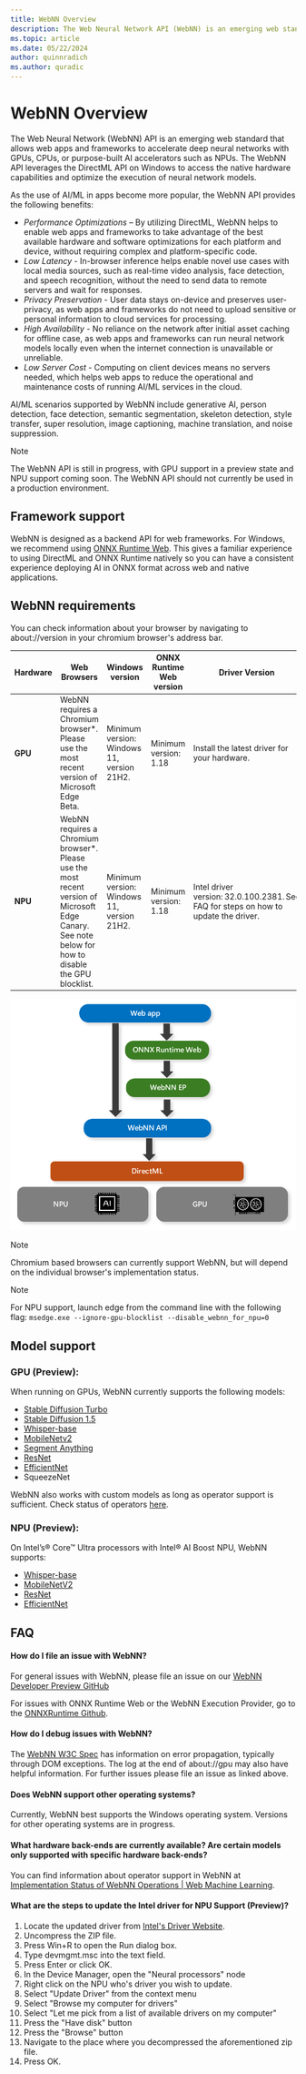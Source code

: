 ```yaml
---
title: WebNN Overview 
description: The Web Neural Network API (WebNN) is an emerging web standard that allows web apps and frameworks to accelerate deep neural networks with on-device hardware.
ms.topic: article
ms.date: 05/22/2024
author: quinnradich
ms.author: quradic
---
```


# WebNN Overview

The Web Neural Network (WebNN) API is an emerging web standard that allows web apps and frameworks to accelerate deep neural networks with GPUs, CPUs, or purpose-built AI accelerators such as NPUs. The WebNN API leverages the DirectML API on Windows to access the native hardware capabilities and optimize the execution of neural network models. 

As the use of AI/ML in apps become more popular, the WebNN API provides the following benefits: 

* *Performance Optimizations* – By utilizing DirectML, WebNN helps to enable web apps and frameworks to take advantage of the best available hardware and software optimizations for each platform and device, without requiring complex and platform-specific code. 
* *Low Latency* - In-browser inference helps enable novel use cases with local media sources, such as real-time video analysis, face detection, and speech recognition, without the need to send data to remote servers and wait for responses. 
* *Privacy Preservation* - User data stays on-device and preserves user-privacy, as web apps and frameworks do not need to upload sensitive or personal information to cloud services for processing. 
* *High Availability* - No reliance on the network after initial asset caching for offline case, as web apps and frameworks can run neural network models locally even when the internet connection is unavailable or unreliable. 
* *Low Server Cost* - Computing on client devices means no servers needed, which helps web apps to reduce the operational and maintenance costs of running AI/ML services in the cloud. 

AI/ML scenarios supported by WebNN include generative AI, person detection, face detection, semantic segmentation, skeleton detection, style transfer, super resolution, image captioning, machine translation, and noise suppression.

> [!NOTE]
> The WebNN API is still in progress, with GPU support in a preview state and NPU support coming soon. The WebNN API should not currently be used in a production environment.

## Framework support

WebNN is designed as a backend API for web frameworks. For Windows, we recommend using [ONNX Runtime Web](https://onnxruntime.ai/docs/tutorials/web/). This gives a familiar experience to using DirectML and ONNX Runtime natively so you can have a consistent experience deploying AI in ONNX format across web and native applications.

## WebNN requirements

You can check information about your browser by navigating to about://version in your chromium browser's address bar.

| Hardware | Web Browsers | Windows version | ONNX Runtime Web version | Driver Version |
| --- | --- | --- | --- | --- | 
| **GPU** | WebNN requires a Chromium browser*. Please use the most recent version of Microsoft Edge Beta. | Minimum version: Windows 11, version 21H2. |Minimum version: 1.18 | Install the latest driver for your hardware. | 
| **NPU** | WebNN requires a Chromium browser*. Please use the most recent version of Microsoft Edge Canary. See note below for how to disable the GPU blocklist. | Minimum version: Windows 11, version 21H2. | Minimum version: 1.18 | Intel driver version: 32.0.100.2381. See FAQ for steps on how to update the driver. | 

![Diagram of the structure behind integrating WebNN into your web app](images/webnn-diagram.png)

> [!NOTE]
> Chromium based browsers can currently support WebNN, but will depend on the individual browser's implementation status.

> [!NOTE]
> For NPU support, launch edge from the command line with the following flag: `msedge.exe --ignore-gpu-blocklist --disable_webnn_for_npu=0`

## Model support 

### GPU (Preview):
When running on GPUs, WebNN currently supports the following models:

* [Stable Diffusion Turbo](https://microsoft.github.io/webnn-developer-preview/demos/sd-turbo/)
* [Stable Diffusion 1.5](https://microsoft.github.io/webnn-developer-preview/demos/stable-diffusion-1.5/)
* [Whisper-base](https://microsoft.github.io/webnn-developer-preview/demos/whisper-base/)
* [MobileNetv2](https://microsoft.github.io/webnn-developer-preview/demos/image-classification/)
* [Segment Anything](https://microsoft.github.io/webnn-developer-preview/demos/segment-anything/)
* [ResNet](https://microsoft.github.io/webnn-developer-preview/demos/image-classification/?provider=webnn&devicetype=gpu&model=resnet-50&run=5)
* [EfficientNet](https://microsoft.github.io/webnn-developer-preview/demos/image-classification/?provider=webnn&devicetype=gpu&model=efficientnet-lite4&run=5)
* SqueezeNet 

WebNN also works with custom models as long as operator support is sufficient. Check status of operators [here](https://webmachinelearning.github.io/webnn-status/).

### NPU (Preview): 
On Intel’s® Core™ Ultra processors with Intel® AI Boost NPU, WebNN supports: 

* [Whisper-base](https://microsoft.github.io/webnn-developer-preview/demos/whisper-base/)
* [MobileNetV2](https://microsoft.github.io/webnn-developer-preview/demos/image-classification/?provider=webnn&devicetype=npu&model=resnet-50&run=5)
* [ResNet](https://microsoft.github.io/webnn-developer-preview/demos/image-classification/?provider=webnn&devicetype=npu&model=resnet-50&run=5)
* [EfficientNet](https://microsoft.github.io/webnn-developer-preview/demos/image-classification/?provider=webnn&devicetype=npu&model=efficientnet-lite4&run=5) 

## FAQ

#### **How do I file an issue with WebNN?**

For general issues with WebNN, please file an issue on our [WebNN Developer Preview GitHub](https://github.com/microsoft/webnn-developer-preview/issues)

For issues with ONNX Runtime Web or the WebNN Execution Provider, go to the [ONNXRuntime Github](https://github.com/microsoft/onnxruntime/issues).

#### **How do I debug issues with WebNN?**

The [WebNN W3C Spec](https://www.w3.org/TR/webnn/) has information on error propagation, typically through DOM exceptions. The log at the end of about://gpu may also have helpful information. For further issues please file an issue as linked above.

#### Does WebNN support other operating systems?

Currently, WebNN best supports the Windows operating system. Versions for other operating systems are in progress.

#### What hardware back-ends are currently available? Are certain models only supported with specific hardware back-ends?

You can find information about operator support in WebNN at [Implementation Status of WebNN Operations | Web Machine Learning](https://webmachinelearning.github.io/webnn-status/).

#### What are the steps to update the Intel driver for NPU Support (Preview)? 

1. Locate the updated driver from [Intel's Driver Website](https://www.intel.com/content/www/us/en/download/794734/intel-npu-driver-windows.html).
2. Uncompress the ZIP file. 
3. Press Win+R to open the Run dialog box. 
4. Type devmgmt.msc into the text field. 
5. Press Enter or click OK. 
6. In the Device Manager, open the "Neural processors" node 
7. Right click on the NPU who's driver you wish to update. 
8. Select "Update Driver" from the context menu 
9. Select "Browse my computer for drivers" 
10. Select "Let me pick from a list of available drivers on my computer" 
11. Press the "Have disk" button 
12. Press the "Browse" button 
13. Navigate to the place where you decompressed the aforementioned zip file. 
14. Press OK. 
